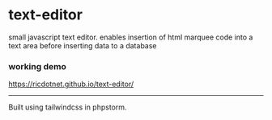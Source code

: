 # text-editor
small javascript text editor. enables insertion of html marquee code into a text area before inserting data to a database

### working demo
https://ricdotnet.github.io/text-editor/

---
Built using tailwindcss in phpstorm.
